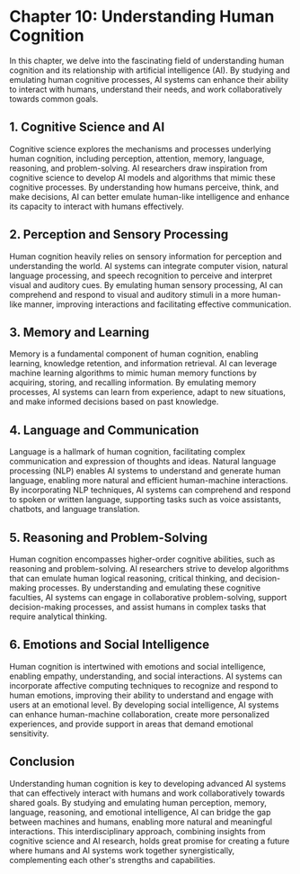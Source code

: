 Chapter 10: Understanding Human Cognition
=========================================

In this chapter, we delve into the fascinating field of understanding human cognition and its relationship with artificial intelligence (AI). By studying and emulating human cognitive processes, AI systems can enhance their ability to interact with humans, understand their needs, and work collaboratively towards common goals.

**1. Cognitive Science and AI**
-------------------------------

Cognitive science explores the mechanisms and processes underlying human cognition, including perception, attention, memory, language, reasoning, and problem-solving. AI researchers draw inspiration from cognitive science to develop AI models and algorithms that mimic these cognitive processes. By understanding how humans perceive, think, and make decisions, AI can better emulate human-like intelligence and enhance its capacity to interact with humans effectively.

**2. Perception and Sensory Processing**
----------------------------------------

Human cognition heavily relies on sensory information for perception and understanding the world. AI systems can integrate computer vision, natural language processing, and speech recognition to perceive and interpret visual and auditory cues. By emulating human sensory processing, AI can comprehend and respond to visual and auditory stimuli in a more human-like manner, improving interactions and facilitating effective communication.

**3. Memory and Learning**
--------------------------

Memory is a fundamental component of human cognition, enabling learning, knowledge retention, and information retrieval. AI can leverage machine learning algorithms to mimic human memory functions by acquiring, storing, and recalling information. By emulating memory processes, AI systems can learn from experience, adapt to new situations, and make informed decisions based on past knowledge.

**4. Language and Communication**
---------------------------------

Language is a hallmark of human cognition, facilitating complex communication and expression of thoughts and ideas. Natural language processing (NLP) enables AI systems to understand and generate human language, enabling more natural and efficient human-machine interactions. By incorporating NLP techniques, AI systems can comprehend and respond to spoken or written language, supporting tasks such as voice assistants, chatbots, and language translation.

**5. Reasoning and Problem-Solving**
------------------------------------

Human cognition encompasses higher-order cognitive abilities, such as reasoning and problem-solving. AI researchers strive to develop algorithms that can emulate human logical reasoning, critical thinking, and decision-making processes. By understanding and emulating these cognitive faculties, AI systems can engage in collaborative problem-solving, support decision-making processes, and assist humans in complex tasks that require analytical thinking.

**6. Emotions and Social Intelligence**
---------------------------------------

Human cognition is intertwined with emotions and social intelligence, enabling empathy, understanding, and social interactions. AI systems can incorporate affective computing techniques to recognize and respond to human emotions, improving their ability to understand and engage with users at an emotional level. By developing social intelligence, AI systems can enhance human-machine collaboration, create more personalized experiences, and provide support in areas that demand emotional sensitivity.

**Conclusion**
--------------

Understanding human cognition is key to developing advanced AI systems that can effectively interact with humans and work collaboratively towards shared goals. By studying and emulating human perception, memory, language, reasoning, and emotional intelligence, AI can bridge the gap between machines and humans, enabling more natural and meaningful interactions. This interdisciplinary approach, combining insights from cognitive science and AI research, holds great promise for creating a future where humans and AI systems work together synergistically, complementing each other's strengths and capabilities.
